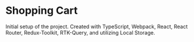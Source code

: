 # Shopping Cart

Initial setup of the project.  Created with TypeScript, Webpack, React, React Router, Redux-Toolkit, RTK-Query, and utilizing Local Storage.


